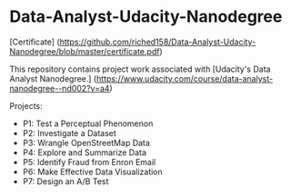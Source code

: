 # Data-Analyst-Udacity-Nanodegree

[Certificate] (https://github.com/riched158/Data-Analyst-Udacity-Nanodegree/blob/master/certificate.pdf)

This repository contains project work associated with [Udacity's Data Analyst Nanodegree.] (https://www.udacity.com/course/data-analyst-nanodegree--nd002?v=a4)

Projects:

* P1: Test a Perceptual Phenomenon
* P2: Investigate a Dataset
* P3: Wrangle OpenStreetMap Data
* P4: Explore and Summarize Data
* P5: Identify Fraud from Enron Email
* P6: Make Effective Data Visualization
* P7: Design an A/B Test
